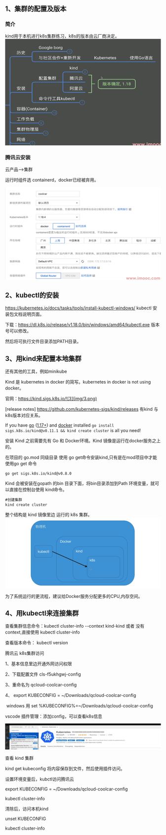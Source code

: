 ## 1、集群的配置及版本

### 简介

kind用于本机进行k8s集群练习，k8s的版本由云厂商决定。![1](img/1.png)

### 腾讯云安装

云产品-->集群

运行时组件选 containerd，docker已经被弃用。

![2](img/2.png)



## 2、kubectl的安装

https://kubernetes.io/docs/tasks/tools/install-kubectl-windows/    kubectl 安装包文档说明页面。

下载：https://dl.k8s.io/release/v1.18.0/bin/windows/amd64/kubectl.exe      版本号可以修改。

然后将可执行文件目录添加PATH目录。



## 3、用kind来配置本地集群

还有其他的工具，例如minikube

Kind 是 kubernetes in docker 的简写。kubernetes in docker  is  not using docker。

官网：https://kind.sigs.k8s.io/![3](img/3.png)

[release notes]   https://github.com/kubernetes-sigs/kind/releases  有kind 与 k8s版本对应关系。

If you have [go](https://golang.org/) ([1.17+](https://golang.org/doc/devel/release.html#policy)) and [docker](https://www.docker.com/) installed `go install sigs.k8s.io/kind@v0.11.1 && kind create cluster` is all you need!

安装 Kind 之前需要先有 Go 和 Docker环境。Kind 镜像是运行在docker服务之上的。

在项目的 go.mod 同级目录 使用 go get命令安装kind,只有是在mod项目中才能使用go get 命令

```shell
go get sigs.k8s.io/kind@v0.8.0
```

Kind 会被安装在gopath 的bin 目录下面，将bin目录添加到Path 环境变量，就可以直接在控制台使用 kind命令。

```shell
#创建集群
kind create cluster
```

整个结构是 kind 镜像里边 运行的 k8s 集群。![4](img/4.png)

为了系统运行的更流程，建议给Docker服务分配更多的CPU,内存空间。

## 4、用kubectl来连接集群

查看集群信息命令：kubectl  cluster-info  --context kind-kind  或者 没有context,直接使用  kubectl  cluster-info

查看版本命令：	kubectl   version

腾讯云 k8s集群访问

1、基本信息里边开通外网访问权限

2、下载配置文件 cls-f5ukhgwj-config

3、重命名为  qcloud-coolcar-config

4、 export KUBECONFIG = ~/Downloads/qcloud-coolcar-config  

​		windows 用 set %KUBECONFIG%=~/Downloads/qcloud-coolcar-config  



vscode 插件管理：添加config，可以查看k8s信息

![5](img/5.png)





查看 kind 集群

kind get kubeconfig  将内容保存到文件，然后使用插件访问。



设置环境变量后，kubctl访问腾讯云

export KUBECONFIG = ~/Downloads/qcloud-coolcar-config  

kubectl  cluster-info

清除后，访问本机kind

unset   KUBECONFIG 

kubectl  cluster-info